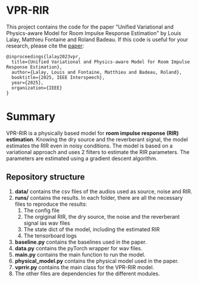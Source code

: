 # VPR-RIR

This project contains the code for the paper "Unified Variational and Physics-aware Model for Room Impulse Response
Estimation" by Louis Lalay, Matthieu Fontaine and Roland Badeau. If this code is useful for your research, please cite the [paper](https://link.html):

```
@inproceedings{lalay2023vpr,
  title={Unified Variational and Physics-aware Model for Room Impulse Response Estimation},
  author={Lalay, Louis and Fontaine, Matthieu and Badeau, Roland},
  booktitle={2025, IEEE Interspeech},
  year={2025},
  organization={IEEE}
}
```

# Summary
VPR-RIR is a physically based model for **room impulse response (RIR) estimation**. Knowing the dry source and the reverberant signal, the model estimates the RIR even in noisy conditions. The model is based on a variational approach and uses 2 filters to estimate the RIR parameters. The parameters are estimated using a gradient descent algorithm.

## Repository structure
1. **data/** contains the csv files of the audios used as source, noise and RIR.
2. **runs/** contains the results. In each folder, there are all the necessary files to reproduce the results:
   1. The config file
   2. The orgiginal RIR, the dry source, the noise and the reverberant signal ias wav files
   3. The state dict of the model, including the estimated RIR
   4. The tensorboard logs
3. **baseline.py** contains the baselines used in the paper.
4. **data.py** contains the pyTorch wrapper for wav files.
5. **main.py** contains the main function to run the model.
6. **physical_model.py** contains the physical model used in the paper.
7. **vprrir.py** contains the main class for the VPR-RIR model.
8. The other files are dependencies for the different modules.